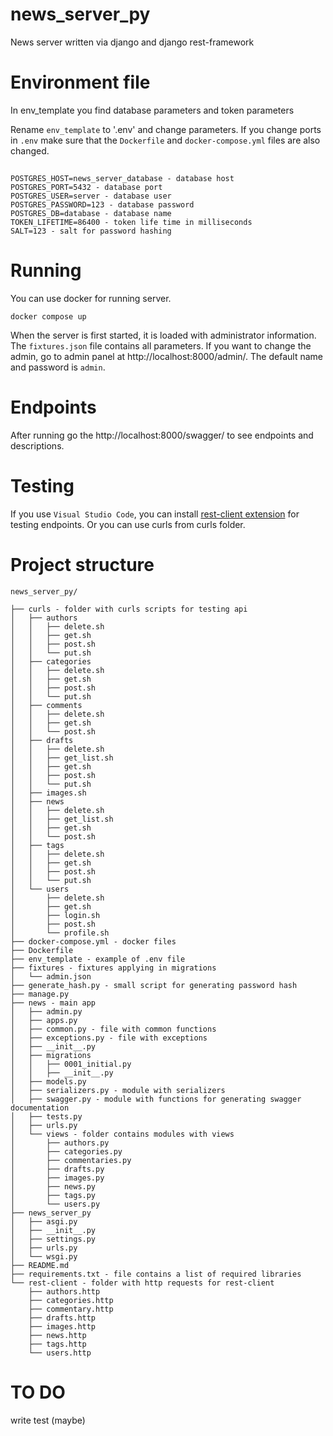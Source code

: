 # news_server_py
News server written via django and django rest-framework

# Environment file
In  env_template you find database parameters and token parameters

Rename `env_template` to '.env' and change parameters. If you change ports in `.env` make sure that the `Dockerfile` and `docker-compose.yml` files are also changed.

##

    POSTGRES_HOST=news_server_database - database host 
    POSTGRES_PORT=5432 - database port
    POSTGRES_USER=server - database user
    POSTGRES_PASSWORD=123 - database password
    POSTGRES_DB=database - database name
    TOKEN_LIFETIME=86400 - token life time in milliseconds
    SALT=123 - salt for password hashing

# Running

You can use docker for running server.

    docker compose up

When the server is first started, it is loaded with administrator information. The `fixtures.json` file contains all parameters. If you want to change the admin, go to admin panel at http://localhost:8000/admin/. The default name and password is `admin`. 


# Endpoints
After running go the http://localhost:8000/swagger/ to see endpoints and descriptions.

# Testing
If you use `Visual Studio Code`, you can install [rest-client extension](https://marketplace.visualstudio.com/items?itemName=humao.rest-client) for testing endpoints.
Or you can use curls from curls folder.

# Project structure

    news_server_py/

    ├── curls - folder with curls scripts for testing api
    │   ├── authors
    │   │   ├── delete.sh
    │   │   ├── get.sh
    │   │   ├── post.sh
    │   │   └── put.sh
    │   ├── categories
    │   │   ├── delete.sh
    │   │   ├── get.sh
    │   │   ├── post.sh
    │   │   └── put.sh
    │   ├── comments
    │   │   ├── delete.sh
    │   │   ├── get.sh
    │   │   └── post.sh
    │   ├── drafts
    │   │   ├── delete.sh
    │   │   ├── get_list.sh
    │   │   ├── get.sh
    │   │   ├── post.sh
    │   │   └── put.sh
    │   ├── images.sh
    │   ├── news
    │   │   ├── delete.sh
    │   │   ├── get_list.sh
    │   │   ├── get.sh
    │   │   └── post.sh
    │   ├── tags
    │   │   ├── delete.sh
    │   │   ├── get.sh
    │   │   ├── post.sh
    │   │   └── put.sh
    │   └── users
    │       ├── delete.sh
    │       ├── get.sh
    │       ├── login.sh
    │       ├── post.sh
    │       └── profile.sh
    ├── docker-compose.yml - docker files
    ├── Dockerfile
    ├── env_template - example of .env file
    ├── fixtures - fixtures applying in migrations
    │   └── admin.json 
    ├── generate_hash.py - small script for generating password hash
    ├── manage.py
    ├── news - main app
    │   ├── admin.py
    │   ├── apps.py
    │   ├── common.py - file with common functions 
    │   ├── exceptions.py - file with exceptions
    │   ├── __init__.py
    │   ├── migrations
    │   │   ├── 0001_initial.py
    │   │   ├── __init__.py
    │   ├── models.py
    │   ├── serializers.py - module with serializers
    │   ├── swagger.py - module with functions for generating swagger documentation
    │   ├── tests.py
    │   ├── urls.py 
    │   └── views - folder contains modules with views
    │       ├── authors.py
    │       ├── categories.py
    │       ├── commentaries.py
    │       ├── drafts.py
    │       ├── images.py
    │       ├── news.py
    │       ├── tags.py
    │       └── users.py
    ├── news_server_py
    │   ├── asgi.py
    │   ├── __init__.py
    │   ├── settings.py
    │   ├── urls.py
    │   └── wsgi.py
    ├── README.md
    ├── requirements.txt - file contains a list of required libraries
    └── rest-client - folder with http requests for rest-client
        ├── authors.http
        ├── categories.http
        ├── commentary.http
        ├── drafts.http
        ├── images.http
        ├── news.http
        ├── tags.http
        └── users.http


# TO DO
 write test (maybe)